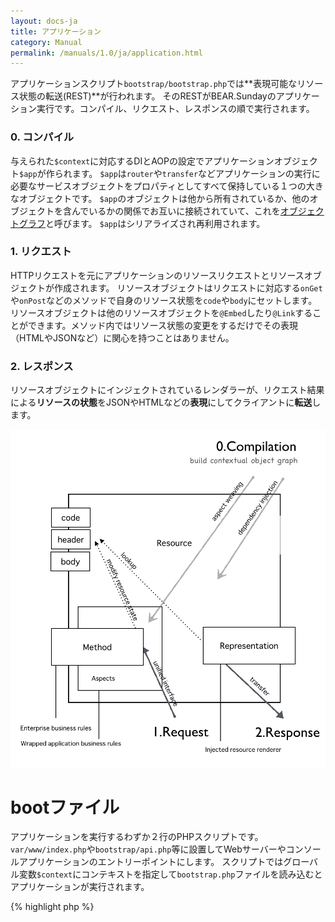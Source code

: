 ```yaml
---
layout: docs-ja
title: アプリケーション
category: Manual
permalink: /manuals/1.0/ja/application.html
---
```



アプリケーションスクリプト`bootstrap/bootstrap.php`では**表現可能なリソース状態の転送(REST)**が行われます。
そのRESTがBEAR.Sundayのアプリケーション実行です。コンパイル、リクエスト、レスポンスの順で実行されます。

### 0. コンパイル

与えられた`$context`に対応するDIとAOPの設定でアプリケーションオブジェクト`$app`が作られます。
`$app`は`router`や`transfer`などアプリケーションの実行に必要なサービスオブジェクトをプロパティとしてすべて保持している１つの大きなオブジェクトです。
`$app`のオブジェクトは他から所有されているか、他のオブジェクトを含んでいるかの関係でお互いに接続されていて、これを[オブジェクトグラフ](http://en.wikipedia.org/wiki/Object_graph)と呼びます。
`$app`はシリアライズされ再利用されます。

### 1. リクエスト

HTTPリクエストを元にアプリケーションのリソースリクエストとリソースオブジェクトが作成されます。
リソースオブジェクトはリクエストに対応する`onGet`や`onPost`などのメソッドで自身のリソース状態を`code`や`body`にセットします。
リソースオブジェクトは他のリソースオブジェクトを`@Embed`したり`@Link`することができます。メソッド内ではリソース状態の変更をするだけでその表現（HTMLやJSONなど）に関心を持つことはありません。

### 2. レスポンス

リソースオブジェクトにインジェクトされているレンダラーが、リクエスト結果による**リソースの状態**をJSONやHTMLなどの**表現**にしてクライアントに**転送**します。

 <img src="/images/screen/diagram.png" style="max-width: 100%;height: auto;"/>


# bootファイル

アプリケーションを実行するわずか２行のPHPスクリプトです。`var/www/index.php`や`bootstrap/api.php`等に設置してWebサーバーやコンソールアプリケーションのエントリーポイントにします。
スクリプトではグローバル変数`$context`にコンテキストを指定して`bootstrap.php`ファイルを読み込むとアプリケーションが実行されます。

{% highlight php %}
<?php
$context = 'prod-api-hal-app'
require 'pat/to/bootstrap.php';
{% endhighlight %}

コンテキストに応じてbootファイルを選択します。

{% highlight bash %}
// fire php server
php -S 127.0.0.1:8080 var/www/index.php

// console access
php bootstrap/api.php get /user/1

// web access
php -S 127.0.0.1:8080 bootstrap/api.php
{% endhighlight %}

## アプリケーションコンテキスト

コンテキストに応じてアプリケーションオブジェクト`$app`の構成が変わり、振る舞いが変更されます。
例えばデフォルトの設定では`RouterInterface`に`WebRouter`が束縛されていますが、`Cli`では`RouterInterface`に`CliRouter`が束縛され(HTTPリクエストの代わりに)コンソールの入力値が入力値になります。

フレームワークが用意しているbuilt-inコンテキストとアプリケーションが作成するカスタムコンテキストがあります。

**built-inコンテキスト**

 * `api`  APIアプリケーション
 * `cli`  コンソールアプリケーション
 * `hal`  HALアプリケーション
 * `prod` プロダクション

 コンテキストは組み合わせて使う事ができます。

 * `app`は素のアプリケーションです。
 * `api`はデフォルトのリソースをpageリソースから**appリソース**に変更します。`page://self/`にマップされているWebのルートアクセス(`GET /`)は`app://self/`へのアクセスになります。
 * `cli-app`にするとコンソールアプリケーションになり、`prod-hal-api-app`だと[HAL](http://stateless.co/hal_specification.html)メディアタイプを使ったプロダクション用のAPIアプリケーションになります。


 アプリケーションコンテキスト(cli, app..)はそれぞれのモジュールに対応します。例えば`cli`は`CliModule`に対応しており、コンソールアプリケーションのためのDIとAOPの束縛が行われます。

コンテキストの値はオブジェクトグラフの作成のみに使われます。コンテキストを参照してアプリケーションやライブラリがて振る舞いを変える事は推奨されません。その代わりに**インターフェイスのみに依存したコード**と**コンテキストによる依存の変更**で振る舞いを変えます。
